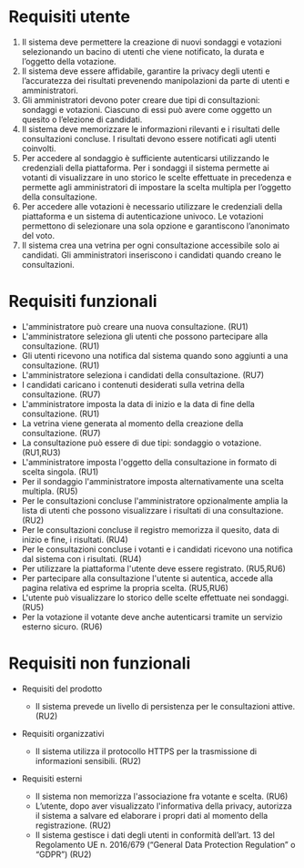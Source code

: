 # Requisiti utente

1.   Il sistema deve permettere la creazione di nuovi sondaggi e votazioni selezionando un bacino di utenti che viene notificato, la durata e l’oggetto della votazione.
2.    Il sistema deve essere affidabile, garantire la privacy degli utenti e l’accuratezza dei risultati prevenendo manipolazioni da parte di utenti e amministratori.
3.    Gli amministratori devono poter creare due tipi di consultazioni: sondaggi e votazioni. Ciascuno di essi può avere come oggetto un quesito o l’elezione di candidati.
4.    Il sistema deve memorizzare le informazioni rilevanti e i risultati delle consultazioni concluse. I risultati devono essere notificati agli utenti coinvolti.
5.    Per accedere al sondaggio è sufficiente autenticarsi utilizzando le credenziali della piattaforma. Per i sondaggi il sistema permette ai votanti di visualizzare in uno storico le scelte effettuate in precedenza e permette agli amministratori di impostare la scelta multipla per l’oggetto della consultazione.
6.   Per accedere alle votazioni è necessario utilizzare le credenziali della piattaforma e un sistema di autenticazione univoco. Le votazioni permettono di selezionare una sola opzione e garantiscono l’anonimato del voto.
7.    Il sistema crea una vetrina per ogni consultazione accessibile solo ai candidati. Gli amministratori inseriscono i candidati quando creano le consultazioni.





# Requisiti funzionali
* L'amministratore può creare una nuova consultazione. (RU1)
* L'amministratore seleziona gli utenti che possono partecipare alla consultazione. (RU1)
* Gli utenti ricevono una notifica dal sistema quando sono aggiunti a una consultazione. (RU1)
* L'amministratore seleziona i candidati della consultazione. (RU7)
* I candidati caricano i contenuti desiderati sulla vetrina della consultazione. (RU7)
* L'amministratore imposta la data di inizio e la data di fine della consultazione. (RU1)
* La vetrina viene generata al momento della creazione della consultazione. (RU7)
* La consultazione può essere di due tipi: sondaggio o votazione. (RU1,RU3) 
* L'amministratore imposta l'oggetto della consultazione in formato di scelta singola. (RU1)
* Per il sondaggio l'amministratore imposta alternativamente una scelta multipla. (RU5) 
* Per le consultazioni concluse l'amministratore opzionalmente amplia la lista di utenti che possono visualizzare i risultati di una consultazione. (RU2)
* Per le consultazioni concluse il registro memorizza il quesito, data di inizio e fine, i risultati. (RU4)
* Per le consultazioni concluse i votanti e i candidati ricevono una notifica dal sistema con i risultati. (RU4)
* Per utilizzare la piattaforma l'utente deve essere registrato. (RU5,RU6)
* Per partecipare alla consultazione l'utente si autentica, accede alla pagina relativa ed esprime la propria scelta. (RU5,RU6)
* L'utente può visualizzare lo storico delle scelte effettuate nei sondaggi. (RU5)
* Per la votazione il votante deve anche autenticarsi tramite un servizio esterno sicuro. (RU6)
	
# Requisiti non funzionali

* Requisiti del prodotto
  * Il sistema prevede un livello di persistenza per le consultazioni attive. (RU2)

* Requisiti organizzativi
  * Il sistema utilizza il protocollo HTTPS per la trasmissione di informazioni sensibili. (RU2)

* Requisiti esterni
  * Il sistema non memorizza l'associazione fra votante e scelta. (RU6)
  * L’utente, dopo aver visualizzato l'informativa della privacy, autorizza il sistema a salvare ed elaborare i propri dati al momento della registrazione. (RU2)
  * Il sistema gestisce i dati degli utenti in conformità dell’art. 13 del Regolamento UE n. 2016/679 (“General Data Protection Regulation” o “GDPR”) (RU2)

